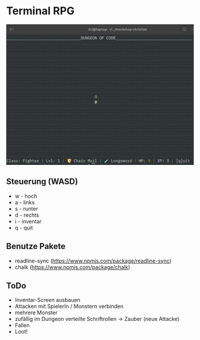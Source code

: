 # Terminal RPG

![Preview Image](screenshot.png)

## Steuerung (WASD)

-  w - hoch
-  a - links
-  s - runter
-  d - rechts
-  i - inventar
-  q - quit

## Benutze Pakete

-  readline-sync (https://www.npmjs.com/package/readline-sync)
-  chalk (https://www.npmjs.com/package/chalk)

## ToDo

-  Inventar-Screen ausbauen
-  Attacken mit SpielerIn / Monstern verbinden
-  mehrere Monster
-  zufällig im Dungeon verteilte Schriftrollen -> Zauber (neue Attacke)
-  Fallen
-  Loot!
